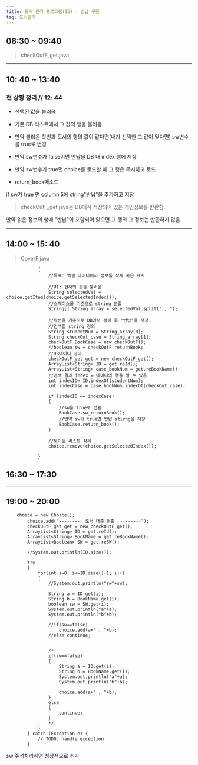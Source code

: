 ```yaml
---
title: 도서 관리 프로그램(15) - 반납 구현
tag: 도서관리
---
```




## 08:30 ~ 09:40

> checkOufF_get.java 



---

## 10: 40 ~  13:40

### 현 상황 정리 // 12: 44

+ 선택된 값을 불러옴
+ 기존 DB 리스트에서 그 값의 행을 불러옴
+ 만약 불러온 학번과 도서의 행의 값이 같다면(내가 선택한 그 값이 맞다면) sw변수를 true로 변경
+ 만약 sw변수가 false이면 반납을 DB 내 index 행에 저장
+ 만약 sw변수가 true면 choice를 로드할 때  그 행은  무시하고 로드

+ return_book매소드

if sw가 true 면 column 5에 string"반납"을 추가하고 저장

> checkOutF_get.java는 DB에서 저장되어 있는 개인정보를 반환함.

만약 읽은 정보의 행에 "반납"이 포함되어 있으면 그 행의 그 정보는 반환하지 않음.



---

## 14:00 ~  15: 40

> CoverF.java

```
			{
				//목표: 엑셀 데이터에서 정보를 삭제 혹은 표시
				
				//UI: 현재의 값을 불러옴
				String selectedVal = choice.getItem(choice.getSelectedIndex());
				//스페이스를 기준으로 string 분할
				String[] String_array = selectedVal.split(" , ");
				
				//학번을 기준으로 DB에서 검색 후 "반납"을 저장
				//검색할 string 정의
				String studentNum = String_array[0];
				String checkOut_case = String_array[1];
				checkOutF BookCase = new checkOutF();
				//boolean sw = checkOutF.returnBook;
				//DB데이터 정의
				checkOutF_get get = new checkOutF_get();
				ArrayList<String> ID = get.reId();
				ArrayList<String> case_bookNum = get.reBookName();
				//검색 결과 index = 데이터의 행을 알 수 있음
				int indexID= ID.indexOf(studentNum);
				int indexCase = case_bookNum.indexOf(checkOut_case);
				
				if (indexID == indexCase)
				{
					//sw를 true로 전환
					BookCase.sw_returnBook();
					//반약 sw가 true면 반납 stirng을 저장
					BookCase.return_book();					
				}
				
				//보이는 리스트 삭제
				choice.remove(choice.getSelectedIndex());
				
			}
```



## 16:30 ~ 17:30

---

## 19:00 ~ 20:00

```
	choice = new Choice();
		choice.add("--------  도서 대출 현황  --------");
		checkOutF_get get = new checkOutF_get();
		ArrayList<String> ID = get.reId();
		ArrayList<String> BookName = get.reBookName();
		ArrayList<Boolean> SW = get.reSW();
		
		//System.out.println(ID.size());
		
		try 
		{
			for(int i=0; i<=ID.size()+1; i++)
			{
				//System.out.println("sw"+sw);
				
				String a = ID.get(i);
				String b = BookName.get(i);
				boolean sw = SW.get(i);
				System.out.println("a"+a);
				System.out.println("b"+b);
				
				//if(sw==false) 
					choice.add(a+" , "+b);
				//else continue;
				
				
				/*
				if(sw==false)
				{
					String a = ID.get(i);
					String b = BookName.get(i);
					System.out.println("a"+a);
					System.out.println("b"+b);
					
					choice.add(a+" , "+b);					
				}
				else 
				{
					continue;
				}
				*/
			}
		} catch (Exception e) {
			// TODO: handle exception
		}
```

 sw 주석처리하면 정상적으로 추가





